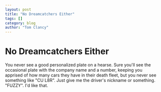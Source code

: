 ```yaml
---
layout: post
title: "No Dreamcatchers Either"
tags: []
category: blog
author: "Tom Clancy"
---
```


# No Dreamcatchers Either

You never see a good personalized plate on a hearse. Sure you'll see the occasional plate with the company name and a number, keeping you apprised of how many cars they have in their death fleet, but you never see something like "CU L8R". Just give me the driver's nickname or something. "FUZZY". I'd like that.
